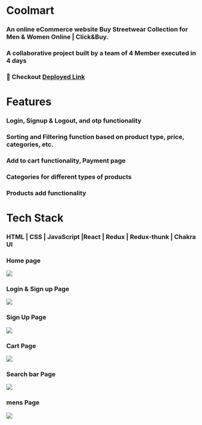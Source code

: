 # Coolmart
### An online eCommerce website Buy Streetwear Collection for Men & Women Online | Click&Buy.
### A collaborative project built by a team of 4 Member executed in 4 days
### 🔗 Checkout [Deployed Link](https://cooolmart.vercel.app/) 
# Features

### Login, Signup & Logout, and otp functionality
### Sorting and Filtering function based on product type, price, categories, etc.
### Add to cart functionality, Payment page
### Categories for different types of products
### Products add functionality 

# Tech Stack 
### HTML | CSS | JavaScript  |React | Redux | Redux-thunk | Chakra UI
### Home page
![](https://github.com/Surendrakumar878/hissing-love-5128/blob/master/public/Screenshot%20(122).png?raw=true)

### Login & Sign up Page
![](https://github.com/Surendrakumar878/hissing-love-5128/blob/master/public/Screenshot%20(120).png?raw=true)
### Sign Up Page
![](https://github.com/Surendrakumar878/hissing-love-5128/blob/master/public/Screenshot%20(121).png?raw=true)

### Cart Page
![](https://github.com/Surendrakumar878/hissing-love-5128/blob/master/public/Screenshot%20(123).png?raw=true)

### Search bar Page
![](https://github.com/Surendrakumar878/hissing-love-5128/blob/master/public/Screenshot%20(124).png?raw=true)
### mens Page
![](https://github.com/Surendrakumar878/hissing-love-5128/blob/master/public/Screenshot%20(125).png?raw=true)





